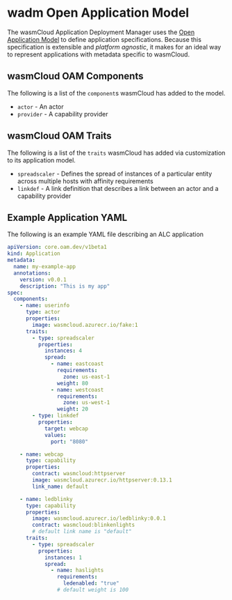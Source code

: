# wadm Open Application Model

The wasmCloud Application Deployment Manager uses the [Open Application Model](https://oam.dev) to define application specifications. Because this specification is extensible and _platform agnostic_, it makes for an ideal way to represent applications with metadata specific to wasmCloud.

## wasmCloud OAM Components

The following is a list of the `component`s wasmCloud has added to the model.

- `actor` - An actor
- `provider` - A capability provider

## wasmCloud OAM Traits

The following is a list of the `traits` wasmCloud has added via customization to its application model.

- `spreadscaler` - Defines the spread of instances of a particular entity across multiple hosts with affinity requirements
- `linkdef` - A link definition that describes a link between an actor and a capability provider

## Example Application YAML

The following is an example YAML file describing an ALC application

```yaml
apiVersion: core.oam.dev/v1beta1
kind: Application
metadata:
  name: my-example-app
  annotations:
    version: v0.0.1
    description: "This is my app"
spec:
  components:
    - name: userinfo
      type: actor
      properties:
        image: wasmcloud.azurecr.io/fake:1
      traits:
        - type: spreadscaler
          properties:
            instances: 4
            spread:
              - name: eastcoast
                requirements:
                  zone: us-east-1
                weight: 80
              - name: westcoast
                requirements:
                  zone: us-west-1
                weight: 20
        - type: linkdef
          properties:
            target: webcap
            values:
              port: "8080"

    - name: webcap
      type: capability
      properties:
        contract: wasmcloud:httpserver
        image: wasmcloud.azurecr.io/httpserver:0.13.1
        link_name: default

    - name: ledblinky
      type: capability
      properties:
        image: wasmcloud.azurecr.io/ledblinky:0.0.1
        contract: wasmcloud:blinkenlights
        # default link name is "default"
      traits:
        - type: spreadscaler
          properties:
            instances: 1
            spread:
              - name: haslights
                requirements:
                  ledenabled: "true"
                # default weight is 100
```
